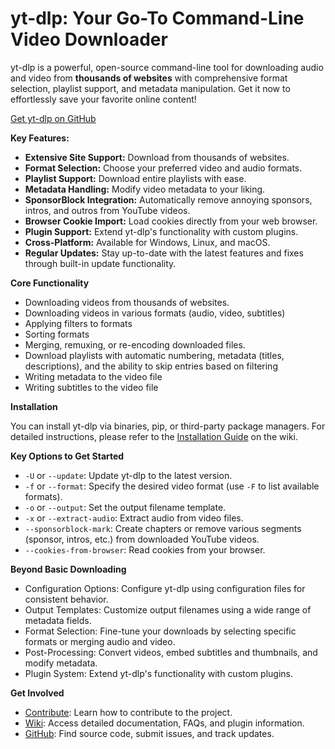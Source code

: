 # yt-dlp: Your Go-To Command-Line Video Downloader 

yt-dlp is a powerful, open-source command-line tool for downloading audio and video from **thousands of websites** with comprehensive format selection, playlist support, and metadata manipulation. Get it now to effortlessly save your favorite online content!

[Get yt-dlp on GitHub](https://github.com/yt-dlp/yt-dlp)

**Key Features:**

*   **Extensive Site Support:** Download from thousands of websites.
*   **Format Selection:** Choose your preferred video and audio formats.
*   **Playlist Support:** Download entire playlists with ease.
*   **Metadata Handling:** Modify video metadata to your liking.
*   **SponsorBlock Integration:** Automatically remove annoying sponsors, intros, and outros from YouTube videos.
*   **Browser Cookie Import:** Load cookies directly from your web browser.
*   **Plugin Support:** Extend yt-dlp's functionality with custom plugins.
*   **Cross-Platform:** Available for Windows, Linux, and macOS.
*   **Regular Updates:** Stay up-to-date with the latest features and fixes through built-in update functionality.

**Core Functionality**
*   Downloading videos from thousands of websites.
*   Downloading videos in various formats (audio, video, subtitles)
*   Applying filters to formats
*   Sorting formats
*   Merging, remuxing, or re-encoding downloaded files.
*   Download playlists with automatic numbering, metadata (titles, descriptions), and the ability to skip entries based on filtering
*   Writing metadata to the video file
*   Writing subtitles to the video file

**Installation**

You can install yt-dlp via binaries, pip, or third-party package managers. For detailed instructions, please refer to the [Installation Guide](https://github.com/yt-dlp/yt-dlp/wiki/Installation) on the wiki.

**Key Options to Get Started**

*   `-U` or `--update`: Update yt-dlp to the latest version.
*   `-f` or `--format`: Specify the desired video format (use `-F` to list available formats).
*   `-o` or `--output`: Set the output filename template.
*   `-x` or `--extract-audio`: Extract audio from video files.
*   `--sponsorblock-mark`: Create chapters or remove various segments (sponsor, intros, etc.) from downloaded YouTube videos.
*   `--cookies-from-browser`: Read cookies from your browser.

**Beyond Basic Downloading**

*   Configuration Options: Configure yt-dlp using configuration files for consistent behavior.
*   Output Templates: Customize output filenames using a wide range of metadata fields.
*   Format Selection: Fine-tune your downloads by selecting specific formats or merging audio and video.
*   Post-Processing: Convert videos, embed subtitles and thumbnails, and modify metadata.
*   Plugin System: Extend yt-dlp's functionality with custom plugins.

**Get Involved**

*   [Contribute](CONTRIBUTING.md#contributing-to-yt-dlp): Learn how to contribute to the project.
*   [Wiki](https://github.com/yt-dlp/yt-dlp/wiki): Access detailed documentation, FAQs, and plugin information.
*   [GitHub](https://github.com/yt-dlp/yt-dlp): Find source code, submit issues, and track updates.